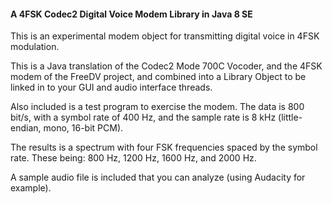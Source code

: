 #### A 4FSK Codec2 Digital Voice Modem Library in Java 8 SE
This is an experimental modem object for transmitting digital voice in 4FSK modulation.

This is a Java translation of the Codec2 Mode 700C Vocoder, and the 4FSK modem of the FreeDV project, and combined into a Library Object to be linked in to your GUI and audio interface threads.

Also included is a test program to exercise the modem. The data is 800 bit/s, with a symbol rate of 400 Hz, and the sample rate is 8 kHz (little-endian, mono, 16-bit PCM).

The results is a spectrum with four FSK frequencies spaced by the symbol rate. These being: 800 Hz, 1200 Hz, 1600 Hz, and 2000 Hz.

A sample audio file is included that you can analyze (using Audacity for example).
